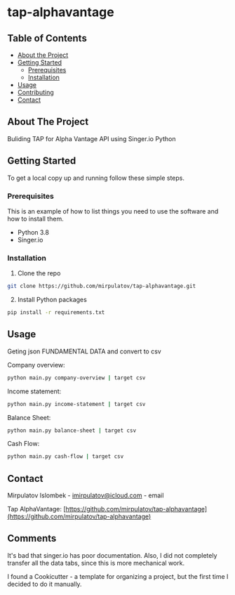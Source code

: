 # tap-alphavantage


  <p align="center">
</p>

<!-- TABLE OF CONTENTS -->
## Table of Contents

* [About the Project](#about-the-project)
* [Getting Started](#getting-started)
  * [Prerequisites](#prerequisites)
  * [Installation](#installation)
* [Usage](#usage)
* [Contributing](#contributing)
* [Contact](#contact)



<!-- ABOUT THE PROJECT -->
## About The Project

Buliding TAP for Alpha Vantage API using Singer.io Python


<!-- GETTING STARTED -->
## Getting Started

To get a local copy up and running follow these simple steps.



### Prerequisites

This is an example of how to list things you need to use the software and how to install them.
* Python 3.8
* Singer.io


### Installation

1. Clone the repo
```sh
git clone https://github.com/mirpulatov/tap-alphavantage.git
```
2. Install Python packages
```sh
pip install -r requirements.txt
```

<!-- USAGE EXAMPLES -->
## Usage

Geting json FUNDAMENTAL DATA and convert to csv

Company overview:
```sh
python main.py company-overview | target csv
```
Income statement:
```sh
python main.py income-statement | target csv
```
Balance Sheet:
```sh
python main.py balance-sheet | target csv
```
Cash Flow:
```sh
python main.py cash-flow | target csv
```

<!-- CONTACT -->
## Contact

Mirpulatov Islombek - [imirpulatov@icloud.com](imirpulatov@icloud.com) - email

Tap AlphaVantage: [https://github.com/mirpulatov/tap-alphavantage](https://github.com/mirpulatov/tap-alphavantage)

<!-- COMMENTS -->
## Comments

It's bad that singer.io has poor documentation. Also, I did not completely transfer all the data tabs, since this 
is more mechanical work.

I found a Cookicutter - a template for organizing a project, but the first time I decided to do it manually.

